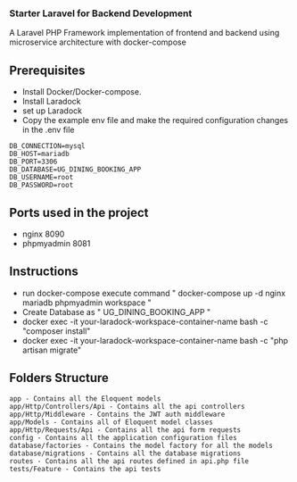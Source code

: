 ### Starter Laravel for Backend Development 

A Laravel PHP Framework implementation of frontend and backend using microservice architecture with docker-compose

## Prerequisites 

* Install Docker/Docker-compose.
* Install Laradock
* set up Laradock 
* Copy the example env file and make the required configuration changes in the .env file
```
DB_CONNECTION=mysql
DB_HOST=mariadb
DB_PORT=3306
DB_DATABASE=UG_DINING_BOOKING_APP
DB_USERNAME=root
DB_PASSWORD=root
```

## Ports used in the project

* nginx	  8090
* phpmyadmin	8081

## Instructions

* run docker-compose execute command " docker-compose up -d nginx mariadb phpmyadmin workspace "
* Create Database as " UG_DINING_BOOKING_APP "
* docker exec -it your-laradock-workspace-container-name bash -c "composer install"
* docker exec -it your-laradock-workspace-container-name bash -c "php artisan migrate"
  
## Folders Structure
```
app - Contains all the Eloquent models
app/Http/Controllers/Api - Contains all the api controllers
app/Http/Middleware - Contains the JWT auth middleware
app/Models - Contains all of Eloquent model classes 
app/Http/Requests/Api - Contains all the api form requests
config - Contains all the application configuration files
database/factories - Contains the model factory for all the models
database/migrations - Contains all the database migrations
routes - Contains all the api routes defined in api.php file
tests/Feature - Contains the api tests

```

